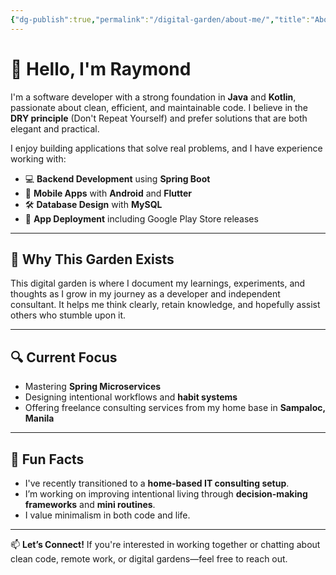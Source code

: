 ```yaml
---
{"dg-publish":true,"permalink":"/digital-garden/about-me/","title":"About Me"}
---
```



# 👋 Hello, I'm Raymond

I'm a software developer with a strong foundation in **Java** and **Kotlin**, passionate about clean, efficient, and maintainable code. I believe in the **DRY principle** (Don't Repeat Yourself) and prefer solutions that are both elegant and practical.

I enjoy building applications that solve real problems, and I have experience working with:

- 💻 **Backend Development** using **Spring Boot**
- 📱 **Mobile Apps** with **Android** and **Flutter**
- 🛠️ **Database Design** with **MySQL**
- 🚀 **App Deployment** including Google Play Store releases

---

## 🌱 Why This Garden Exists

This digital garden is where I document my learnings, experiments, and thoughts as I grow in my journey as a developer and independent consultant. It helps me think clearly, retain knowledge, and hopefully assist others who stumble upon it.

---

## 🔍 Current Focus

- Mastering **Spring Microservices**
- Designing intentional workflows and **habit systems**
- Offering freelance consulting services from my home base in **Sampaloc, Manila**

---

## 🧭 Fun Facts

- I've recently transitioned to a **home-based IT consulting setup**.
- I’m working on improving intentional living through **decision-making frameworks** and **mini routines**.
- I value minimalism in both code and life.

---

📫 **Let’s Connect!**
If you're interested in working together or chatting about clean code, remote work, or digital gardens—feel free to reach out.


